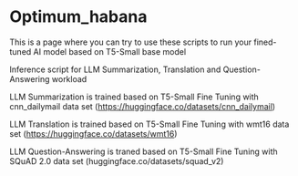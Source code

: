 # Optimum_habana
This is a page where you can try to use these scripts to run your fined-tuned AI model based on T5-Small base model

Inference script for LLM Summarization, Translation and Question-Answering workload

LLM Summarization is trained based on T5-Small Fine Tuning with cnn_dailymail data set (https://huggingface.co/datasets/cnn_dailymail)

LLM Translation is trained based on T5-Small Fine Tuning with wmt16 data set (https://huggingface.co/datasets/wmt16)

LLM Question-Answering is traned based on T5-Small Fine Tuning with SQuAD 2.0 data set (huggingface.co/datasets/squad_v2)
